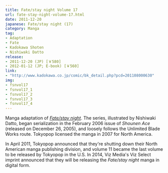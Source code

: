 ```yaml
---
title: Fate/stay night Volume 17
url: fate-stay-night-volume-17.html
date: 2011-12-20
japanese: Fate/stay night (17)
category: Manga
tag:
- Adaptation
- Fate
- Kadokawa Shoten
- Nishiwaki Datto
release:
- 2011-12-20 (JP) [￥580]
- 2012-01-12 (JP; E-book) [￥560]
link:
- "http://www.kadokawa.co.jp/comic/bk_detail.php?pcd=201108000630"
img:
- fsnvol17
- fsnvol17_1
- fsnvol17_2
- fsnvol17_3
- fsnvol17_4
---
```


Manga adaptation of [*Fate/stay night*](fate-stay-night.html). The series, illustrated by Nishiwaki Datto, began serialization in the February 2006 issue of *Shounen Ace* (released on December 26, 2005), and loosely follows the Unlimited Blade Works route. Tokyopop licensed the manga in 2007 for North America.

In April 2011, Tokyopop announced that they're shutting down their North American manga publishing division, and volume 11 became the last volume to be released by Tokyopop in the U.S. In 2014, Viz Media's Viz Select imprint announced that they will be releasing the *Fate/stay night* manga in digital form.